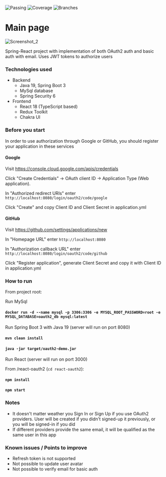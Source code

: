 ![Passing](../../actions/workflows/on_master.yml/badge.svg) 
![Coverage](../badges/badges/jacoco.svg) 
![Branches](../badges/badges/branches.svg)

# Main page
![Screenshot_2](https://user-images.githubusercontent.com/54511054/209580686-ec7d44bf-0999-4110-8b53-334498d5c763.png)

Spring-React project with implementation of both OAuth2 auth and basic auth with email. Uses JWT tokens to authorize users

### Technologies used
* Backend
    * Java 19, Spring Boot 3
    * MySql database
    * Spring Security 6
* Frontend
    * React 18 (TypeScript based)
    * Redux Toolkit
    * Chakra UI

### Before you start
In order to use authorization through Google or GitHub, you should register your application in these services

#### Google
Visit https://console.cloud.google.com/apis/credentials

Click "Create Credentials" -> OAuth client ID -> Application Type (Web application). 

In "Authorized redirect URIs" enter `http://localhost:8080/login/oauth2/code/google`

Click "Create" and copy Client ID and Client Secret in application.yml

#### GitHub
Visit https://github.com/settings/applications/new

In "Homepage URL" enter `http://localhost:8080`

In "Authorization callback URL" enter `http://localhost:8080/login/oauth2/code/github`

Click "Register application", generate Client Secret and copy it with Client ID in application.yml

### How to run
From project root: 

Run MySql
#### `docker run -d --name mysql -p 3306:3306 -e MYSQL_ROOT_PASSWORD=root -e MYSQL_DATABASE=oauth2_db mysql:latest`

Run Spring Boot 3 with Java 19 (server will run on port 8080)
#### `mvn clean install`
#### `java -jar target/oauth2-demo.jar`

Run React (server will run on port 3000)

From /react-oauth2 (`cd react-oauth2`):

#### `npm install`
#### `npm start`

### Notes
* It doesn't matter weather you Sign In or Sign Up if you use OAuth2 providers. 
User will be created if you didn't signed-up it previously, or you will be signed-in if you did
* If different providers provide the same email, it will be qualified as the same user in this app

### Known issues / Points to improve
* Refresh token is not supported
* Not possible to update user avatar
* Not possible to verify email for basic auth


